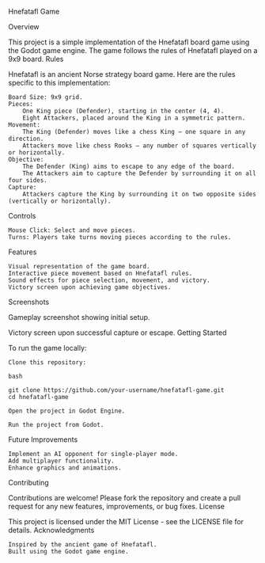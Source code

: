 Hnefatafl Game

Overview

This project is a simple implementation of the Hnefatafl board game using the Godot game engine. The game follows the rules of Hnefatafl played on a 9x9 board.
Rules

Hnefatafl is an ancient Norse strategy board game. Here are the rules specific to this implementation:

    Board Size: 9x9 grid.
    Pieces:
        One King piece (Defender), starting in the center (4, 4).
        Eight Attackers, placed around the King in a symmetric pattern.
    Movement:
        The King (Defender) moves like a chess King – one square in any direction.
        Attackers move like chess Rooks – any number of squares vertically or horizontally.
    Objective:
        The Defender (King) aims to escape to any edge of the board.
        The Attackers aim to capture the Defender by surrounding it on all four sides.
    Capture:
        Attackers capture the King by surrounding it on two opposite sides (vertically or horizontally).

Controls

    Mouse Click: Select and move pieces.
    Turns: Players take turns moving pieces according to the rules.

Features

    Visual representation of the game board.
    Interactive piece movement based on Hnefatafl rules.
    Sound effects for piece selection, movement, and victory.
    Victory screen upon achieving game objectives.

Screenshots


Gameplay screenshot showing initial setup.


Victory screen upon successful capture or escape.
Getting Started

To run the game locally:

    Clone this repository:

    bash

    git clone https://github.com/your-username/hnefatafl-game.git
    cd hnefatafl-game

    Open the project in Godot Engine.

    Run the project from Godot.

Future Improvements

    Implement an AI opponent for single-player mode.
    Add multiplayer functionality.
    Enhance graphics and animations.

Contributing

Contributions are welcome! Please fork the repository and create a pull request for any new features, improvements, or bug fixes.
License

This project is licensed under the MIT License - see the LICENSE file for details.
Acknowledgments

    Inspired by the ancient game of Hnefatafl.
    Built using the Godot game engine.
